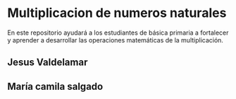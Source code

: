 # Multiplicacion de numeros naturales
En este repositorio ayudará a los estudiantes de básica primaria a fortalecer y aprender a desarrollar las operaciones matemáticas de la multiplicación.
## Jesus Valdelamar
## María camila salgado 
